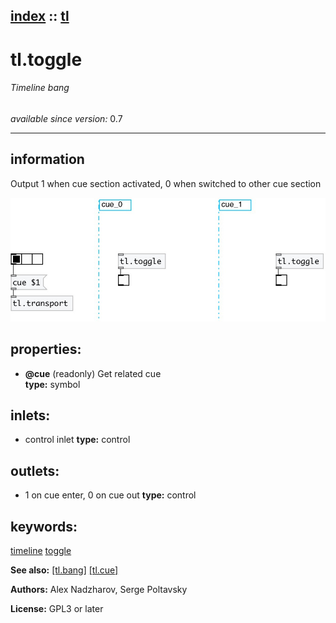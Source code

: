 [index](index.html) :: [tl](category_tl.html)
---

# tl.toggle

###### Timeline bang

*available since version:* 0.7

---


## information
Output 1 when cue section activated, 0 when switched to other cue section



[![example](../examples/img/tl.toggle.jpg)](../examples/pd/tl.toggle.pd)







## properties:

* **@cue** (readonly)
Get related cue<br>
__type:__ symbol<br>



## inlets:

* control inlet 
__type:__ control<br>



## outlets:

* 1 on cue enter, 0 on cue out
__type:__ control<br>



## keywords:

[timeline](keywords/timeline.html)
[toggle](keywords/toggle.html)



**See also:**
[\[tl.bang\]](tl.bang.html)
[\[tl.cue\]](tl.cue.html)




**Authors:** Alex Nadzharov, Serge Poltavsky




**License:** GPL3 or later





